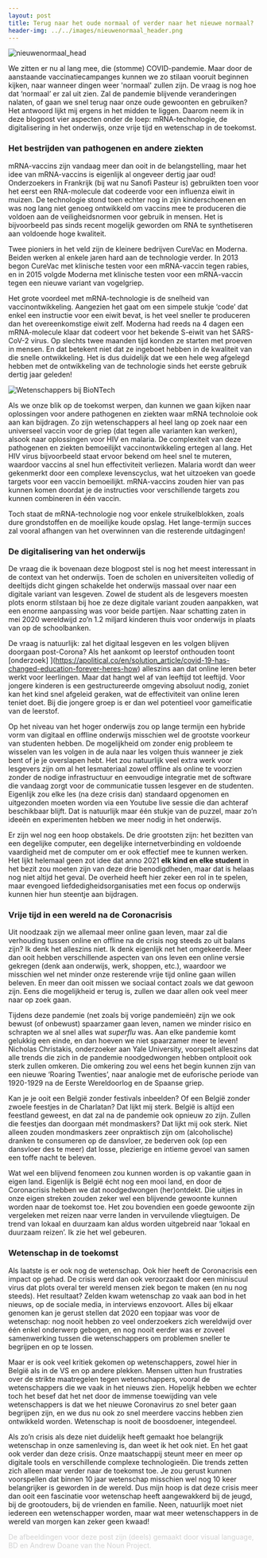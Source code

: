 ```yaml
---
layout: post
title: Terug naar het oude normaal of verder naar het nieuwe normaal?
header-img: ../../images/nieuwenormaal_header.png
---
```


![nieuwenormaal_head](../../images/nieuwenormaal_1.png)
<br>

We zitten er nu al lang mee, die (stomme) COVID-pandemie. Maar door de aanstaande vaccinatiecampanges kunnen we zo stilaan vooruit beginnen kijken, naar wanneer dingen weer 'normaal' zullen zijn. De vraag is nog hoe dat ‘normaal’ er zal uit zien. Zal de pandemie blijvende veranderingen nalaten, of gaan we snel terug naar onze oude gewoonten en gebruiken? Het antwoord lijkt mij ergens in het midden te liggen. Daarom neem ik in deze blogpost vier aspecten onder de loep: mRNA-technologie, de digitalisering in het onderwijs, onze vrije tijd en wetenschap in de toekomst.

### Het bestrijden van pathogenen en andere ziekten

mRNA-vaccins zijn vandaag meer dan ooit in de belangstelling, maar het idee van mRNA-vaccins is eigenlijk al ongeveer dertig jaar oud! Onderzoekers in Frankrijk (bij wat nu Sanofi Pasteur is) gebruikten toen voor het eerst een RNA-molecule dat codeerde voor een influenza eiwit in muizen. De technologie stond toen echter nog in zijn kinderschoenen en was nog lang niet genoeg ontwikkeld om vaccins mee te produceren die voldoen aan de veiligheidsnormen voor gebruik in mensen. Het is bijvoorbeeld pas sinds recent mogelijk geworden om RNA te synthetiseren aan voldoende hoge kwaliteit. 

Twee pioniers in het veld zijn de kleinere bedrijven CureVac en Moderna. Beiden werken al enkele jaren hard aan de technologie verder. In 2013 begon CureVac met klinische testen voor een mRNA-vaccin tegen rabies, en in 2015 volgde Moderna met klinische testen voor een mRNA-vaccin tegen een nieuwe variant van vogelgriep.

Het grote voordeel met mRNA-technologie is de snelheid van vaccinontwikkeling. Aangezien het gaat om een simpele stukje ‘code’ dat enkel een instructie voor een eiwit bevat, is het veel sneller te produceren dan het overeenkomstige eiwit zelf. Moderna had reeds na 4 dagen een mRNA-molecule klaar dat codeert voor het bekende S-eiwit van het SARS-CoV-2 virus. Op slechts twee maanden tijd konden ze starten met proeven in mensen. En dat betekent niet dat ze ingeboet hebben in de kwaliteit van die snelle ontwikkeling. Het is dus duidelijk dat we een hele weg afgelegd hebben met de ontwikkeling van de technologie sinds het eerste gebruik dertig jaar geleden!

![Wetenschappers bij BioNTech](../../images/time_biontech.jpeg)
<br>

Als we onze blik op de toekomst werpen, dan kunnen we gaan kijken naar oplossingen voor andere pathogenen en ziekten waar mRNA technoloie ook aan kan bijdragen. Zo zijn wetenschappers al heel lang op zoek naar een universeel vaccin voor de griep (dat tegen alle varianten kan werken), alsook naar oplossingen voor HIV en malaria. De complexiteit van deze pathogenen en ziekten bemoeilijkt vaccinontwikkeling ertegen al lang. Het HIV virus bijvoorbeeld staat ervoor bekend om heel snel te muteren, waardoor vaccins al snel hun effectiviteit verliezen. Malaria wordt dan weer gekenmerkt door een complexe levenscyclus, wat het uitzoeken van goede targets voor een vaccin bemoeilijkt. mRNA-vaccins zouden hier van pas kunnen komen doordat je de instructies voor verschillende targets zou kunnen combineren in één vaccin. 

Toch staat de mRNA-technologie nog voor enkele struikelblokken, zoals dure grondstoffen en de moeilijke koude opslag. Het lange-termijn succes zal vooral afhangen van het overwinnen van die resterende uitdagingen!

### De digitalisering van het onderwijs

De vraag die ik bovenaan deze blogpost stel is nog het meest interessant in de context van het onderwijs. Toen de scholen en universiteiten volledig of deeltijds dicht gingen schakelde het onderwijs massaal over naar een digitale variant van lesgeven.  Zowel de student als de lesgevers moesten plots enorm stilstaan bij hoe ze deze digitale variant zouden aanpakken, wat een enorme aanpassing was voor beide partijen. Naar schatting zaten in mei 2020 wereldwijd zo’n 1.2 miljard kinderen thuis voor onderwijs in plaats van op de schoolbanken.

De vraag is natuurlijk: zal het digitaal lesgeven en les volgen blijven doorgaan post-Corona? Als het aankomt op leerstof onthouden toont [onderzoek] ](https://apolitical.co/en/solution_article/covid-19-has-changed-education-forever-heres-how) alleszins aan dat online leren beter werkt voor leerlingen. Maar dat hangt wel af van leeftijd tot leeftijd. Voor jongere kinderen is een gestructureerde omgeving absoluut nodig, zoniet kan het kind snel afgeleid geraken, wat de effectiviteit van online leren teniet doet. Bij die jongere groep is er dan wel potentieel voor gameificatie van de leerstof.

Op het niveau van het hoger onderwijs zou op lange termijn een hybride vorm van digitaal en offline onderwijs misschien wel de grootste voorkeur van studenten hebben. De mogelijkheid om zonder enig probleem te wisselen van les volgen in de aula naar les volgen thuis wanneer je ziek bent of je je overslapen hebt. Het zou natuurlijk veel extra werk voor lesgevers zijn om al het lesmateriaal zowel offline als online te voorzien zonder de nodige infrastructuur en eenvoudige integratie met de software die vandaag zorgt voor de communicatie tussen lesgever en de studenten. Eigenlijk zou elke les (na deze crisis dan) standaard opgenomen en uitgezonden moeten worden via een Youtube live sessie die dan achteraf beschikbaar blijft. Dat is natuurlijk maar één stukje van de puzzel, maar zo’n ideeën en experimenten hebben we meer nodig in het onderwijs.

Er zijn wel nog een hoop obstakels. De drie grootsten zijn: het bezitten van een degelijke computer, een degelijke internetverbinding en voldoende vaardigheid met de computer om er ook effectief mee te kunnen werken. Het lijkt helemaal geen zot idee dat anno 2021 **elk kind en elke student** in het bezit zou moeten zijn van deze drie benodigdheden, maar dat is helaas nog niet altijd het geval. De overheid heeft hier zeker een rol in te spelen, maar evengoed liefdedigheidsorganisaties met een focus op onderwijs kunnen hier hun steentje aan bijdragen.

### Vrije tijd in een wereld na de Coronacrisis

Uit noodzaak zijn we allemaal meer online gaan leven, maar zal die verhouding tussen online en offline na de crisis nog steeds zo uit balans zijn? Ik denk het alleszins niet. Ik denk eigenlijk net het omgekeerde. Meer dan ooit hebben verschillende aspecten van ons leven een online versie gekregen (denk aan onderwijs, werk, shoppen, etc.), waardoor we misschien wel net minder onze resterende vrije tijd online gaan willen beleven. En meer dan ooit missen we sociaal contact zoals we dat gewoon zijn. Eens die mogelijkheid er terug is, zullen we daar allen ook veel meer naar op zoek gaan.

Tijdens deze pandemie (net zoals bij vorige pandemieën) zijn we ook bewust (of onbewust) spaarzamer gaan leven, namen we minder risico en schrapten we al snel alles wat *superflu* was. Aan elke pandemie komt gelukkig een einde, en dan hoeven we niet spaarzamer meer te leven! Nicholas Christakis, onderzoeker aan Yale University, voorspelt alleszins dat alle trends die zich in de pandemie noodgedwongen hebben ontplooit ook sterk zullen omkeren. Die omkering zou wel eens het begin kunnen zijn van een nieuwe ‘Roaring Twenties’, naar analogie met de euforische periode van 1920-1929 na de Eerste Wereldoorlog en de Spaanse griep.

Kan je je ooit een België zonder festivals inbeelden? Of een België zonder zwoele feestjes in de Charlatan? Dat lijkt mij sterk. België is altijd een feestland geweest, en dat zal na de pandemie ook opnieuw zo zijn. Zullen die feestjes dan doorgaan mét mondmaskers? Dat lijkt mij ook sterk. Niet alleen zouden mondmaskers zeer onpraktisch zijn om (alcoholische) dranken te consumeren op de dansvloer, ze bederven ook (op een dansvloer des te meer) dat losse, plezierige en intieme gevoel van samen een toffe nacht te beleven.

Wat wel een blijvend fenomeen zou kunnen worden is op vakantie gaan in eigen land. Eigenlijk is België écht nog een mooi land, en door de Coronacrisis hebben we dat noodgedwongen (her)ontdekt. Die uitjes in onze eigen streken zouden zeker wel een blijvende gewoonte kunnen worden naar de toekomst toe. Het zou bovendien een goede gewoonte zijn vergeleken met reizen naar verre landen in vervuilende vliegtuigen. De trend van lokaal en duurzaam kan aldus worden uitgebreid naar ‘lokaal en duurzaam reizen’. Ik zie het wel gebeuren.

### Wetenschap in de toekomst

Als laatste is er ook nog de wetenschap. Ook hier heeft de Coronacrisis een impact op gehad. De crisis werd dan ook veroorzaakt door een miniscuul virus dat plots overal ter wereld mensen ziek begon te maken (en nu nog steeds). Het resultaat? Zelden kwam wetenschap zo vaak aan bod in het nieuws, op de sociale media, in interviews enzovoort. Alles bij elkaar genomen kan je gerust stellen dat 2020 een topjaar was voor de wetenschap: nog nooit hebben zo veel onderzoekers zich wereldwijd over één enkel onderwerp gebogen, en nog nooit eerder was er zoveel samenwerking tussen die wetenschappers om problemen sneller te begrijpen en op te lossen.

Maar er is ook veel kritiek gekomen op wetenschappers, zowel hier in België als in de VS en op andere plekken. Mensen uitten hun frustraties over de strikte maatregelen tegen wetenschappers, vooral de wetenschappers die we vaak in het nieuws zien. Hopelijk hebben we echter toch het besef dat het net door de immense toewijding van vele wetenschappers is dat we het nieuwe Coronavirus zo snel beter gaan begrijpen zijn, en we dus nu ook zo snel meerdere vaccins hebben zien ontwikkeld worden. Wetenschap is nooit de boosdoener, integendeel.

Als zo’n crisis als deze niet duidelijk heeft gemaakt hoe belangrijk wetenschap in onze samenleving is, dan weet ik het ook niet. En het gaat ook verder dan deze crisis. Onze maatschappij steunt meer en meer op digitale tools en verschillende complexe technologieën. Die trends zetten zich alleen maar verder naar de toekomst toe. Je zou gerust kunnen voorspellen dat binnen 10 jaar wetenschap misschien wel nog 10 keer belangrijker is geworden in de wereld. Dus mijn hoop is dat deze crisis meer dan ooit een fascinatie voor wetenschap heeft aangewakkerd bij de jeugd, bij de grootouders, bij de vrienden en familie. Neen, natuurlijk moet niet iedereen een wetenschapper worden, maar wat meer wetenschappers in de wereld van morgen kan zeker geen kwaad!

<font color='lightgray'>De afbeeldingen voor deze post zijn (deels) gemaakt door visual language, BD en Andrew Doane van the Noun Project.</font>
<br>
